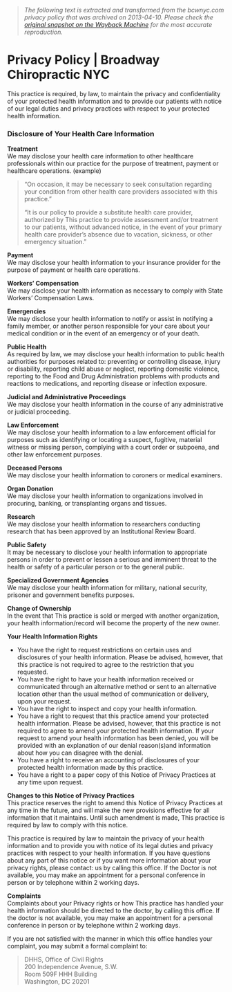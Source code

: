 > *The following text is extracted and transformed from the bcwnyc.com privacy policy that was archived on 2013-04-10. Please check the [original snapshot on the Wayback Machine](https://web.archive.org/web/20130410024021id_/http%3A//www.bcwnyc.com/privacy-policy) for the most accurate reproduction.*

# Privacy Policy | Broadway Chiropractic NYC

This practice is required, by law, to maintain the privacy and confidentiality of your protected health information and to provide our patients with notice of our legal duties and privacy practices with respect to your protected health information.

### Disclosure of Your Health Care Information

**Treatment**  
We may disclose your health care information to other healthcare professionals within our practice for the purpose of treatment, payment or healthcare operations. (example)

> “On occasion, it may be necessary to seek consultation regarding your condition from other health care providers associated with this practice.”
> 
> “It is our policy to provide a substitute health care provider, authorized by This practice to provide assessment and/or treatment to our patients, without advanced notice, in the event of your primary health care provider’s absence due to vacation, sickness, or other emergency situation.”

**Payment**  
We may disclose your health information to your insurance provider for the purpose of payment or health care operations.

**Workers’ Compensation**  
We may disclose your health information as necessary to comply with State Workers’ Compensation Laws.

**Emergencies**  
We may disclose your health information to notify or assist in notifying a family member, or another person responsible for your care about your medical condition or in the event of an emergency or of your death.

**Public Health**  
As required by law, we may disclose your health information to public health authorities for purposes related to: preventing or controlling disease, injury or disability, reporting child abuse or neglect, reporting domestic violence, reporting to the Food and Drug Administration problems with products and reactions to medications, and reporting disease or infection exposure.

**Judicial and Administrative Proceedings**  
We may disclose your health information in the course of any administrative or judicial proceeding.

**Law Enforcement**  
We may disclose your health information to a law enforcement official for purposes such as identifying or locating a suspect, fugitive, material witness or missing person, complying with a court order or subpoena, and other law enforcement purposes.

**Deceased Persons**  
We may disclose your health information to coroners or medical examiners.

**Organ Donation**  
We may disclose your health information to organizations involved in procuring, banking, or transplanting organs and tissues.

**Research**  
We may disclose your health information to researchers conducting research that has been approved by an Institutional Review Board.

**Public Safety**  
It may be necessary to disclose your health information to appropriate persons in order to prevent or lessen a serious and imminent threat to the health or safety of a particular person or to the general public.

**Specialized Government Agencies**  
We may disclose your health information for military, national security, prisoner and government benefits purposes.

**Change of Ownership**  
In the event that This practice is sold or merged with another organization, your health information/record will become the property of the new owner.

**Your Health Information Rights**

  * You have the right to request restrictions on certain uses and disclosures of your health information. Please be advised, however, that this practice is not required to agree to the restriction that you requested.
  * You have the right to have your health information received or communicated through an alternative method or sent to an alternative location other than the usual method of communication or delivery, upon your request.
  * You have the right to inspect and copy your health information.
  * You have a right to request that this practice amend your protected health information. Please be advised, however, that this practice is not required to agree to amend your protected health information. If your request to amend your health information has been denied, you will be provided with an explanation of our denial reason(s)and information about how you can disagree with the denial.
  * You have a right to receive an accounting of disclosures of your protected health information made by this practice.
  * You have a right to a paper copy of this Notice of Privacy Practices at any time upon request.



**Changes to this Notice of Privacy Practices**  
This practice reserves the right to amend this Notice of Privacy Practices at any time in the future, and will make the new provisions effective for all information that it maintains. Until such amendment is made, This practice is required by law to comply with this notice.

This practice is required by law to maintain the privacy of your health information and to provide you with notice of its legal duties and privacy practices with respect to your health information. If you have questions about any part of this notice or if you want more information about your privacy rights, please contact: us by calling this office. If the Doctor is not available, you may make an appointment for a personal conference in person or by telephone within 2 working days.

**Complaints**  
Complaints about your Privacy rights or how This practice has handled your health information should be directed to the doctor, by calling this office. If the doctor is not available, you may make an appointment for a personal conference in person or by telephone within 2 working days.

If you are not satisfied with the manner in which this office handles your complaint, you may submit a formal complaint to:

> DHHS, Office of Civil Rights  
>  200 Independence Avenue, S.W.  
>  Room 509F HHH Building  
>  Washington, DC 20201
